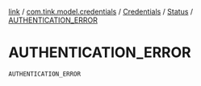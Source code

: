 [link](../../../index.md) / [com.tink.model.credentials](../../index.md) / [Credentials](../index.md) / [Status](index.md) / [AUTHENTICATION_ERROR](./-a-u-t-h-e-n-t-i-c-a-t-i-o-n_-e-r-r-o-r.md)

# AUTHENTICATION_ERROR

`AUTHENTICATION_ERROR`